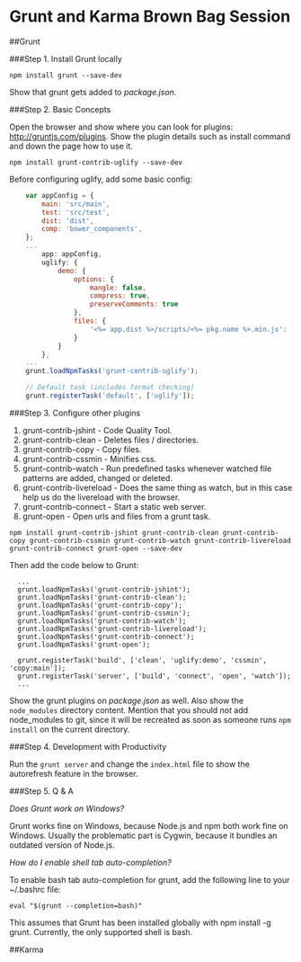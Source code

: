 # Grunt and Karma Brown Bag Session

##Grunt

###Step 1. Install Grunt locally

```
npm install grunt --save-dev
```

Show that grunt gets added to _package.json_.

###Step 2. Basic Concepts 

Open the browser and show where you can look for plugins: http://gruntjs.com/plugins. Show the plugin details such as install command and down the page how to use it.

```
npm install grunt-contrib-uglify --save-dev
```

Before configuring uglify, add some basic config:

```javascript
	var appConfig = {
		main: 'src/main',
		test: 'src/test',
		dist: 'dist',
		comp: 'bower_components',
	};
	...
        app: appConfig,
        uglify: {
            demo: {
                options: {
                    mangle: false,
                    compress: true,
                    preserveComments: true
                },
                files: {
                    '<%= app.dist %>/scripts/<%= pkg.name %>.min.js': ['<%= app.comp %>/todomvc-common/base.js', '<%= app.comp %>/knockout.js/knockout.js', '<%= app.comp %>/director/build/director.js', '<%= app.main %>/scripts/*.js', ]
                }
            }
        },
   	...
   	grunt.loadNpmTasks('grunt-contrib-uglify');

    // Default task (includes format checking)
    grunt.registerTask('default', ['uglify']);
```

###Step 3. Configure other plugins

1. grunt-contrib-jshint - Code Quality Tool.
2. grunt-contrib-clean - Deletes files / directories.
3. grunt-contrib-copy - Copy files.
4. grunt-contrib-cssmin - Minifies css.
5. grunt-contrib-watch - Run predefined tasks whenever watched file patterns are added, changed or deleted.
6. grunt-contrib-livereload - Does the same thing as watch, but in this case help us do the livereload with the browser.
7. grunt-contrib-connect - Start a static web server.
8. grunt-open - Open urls and files from a grunt task.

```
npm install grunt-contrib-jshint grunt-contrib-clean grunt-contrib-copy grunt-contrib-cssmin grunt-contrib-watch grunt-contrib-livereload grunt-contrib-connect grunt-open --save-dev
```

Then add the code below to Grunt:

```
  ...
  grunt.loadNpmTasks('grunt-contrib-jshint');
  grunt.loadNpmTasks('grunt-contrib-clean');
  grunt.loadNpmTasks('grunt-contrib-copy');
  grunt.loadNpmTasks('grunt-contrib-cssmin');
  grunt.loadNpmTasks('grunt-contrib-watch');
  grunt.loadNpmTasks('grunt-contrib-livereload');
  grunt.loadNpmTasks('grunt-contrib-connect');
  grunt.loadNpmTasks('grunt-open');

  grunt.registerTask('build', ['clean', 'uglify:demo', 'cssmin', 'copy:main']);
  grunt.registerTask('server', ['build', 'connect', 'open', 'watch']);
  ...
```

Show the grunt plugins on _package.json_ as well. Also show the ``node_modules`` directory content. Mention that you should *not* add node_modules to git, since it will be recreated as soon as someone runs ``npm install`` on the current directory.

###Step 4. Development with Productivity

Run the ``grunt server`` and change the `index.html` file to show the autorefresh feature in the browser.

###Step 5. Q & A

_Does Grunt work on Windows?_

Grunt works fine on Windows, because Node.js and npm both work fine on Windows. Usually the problematic part is Cygwin, because it bundles an outdated version of Node.js.

_How do I enable shell tab auto-completion?_

To enable bash tab auto-completion for grunt, add the following line to your ~/.bashrc file:

```
eval "$(grunt --completion=bash)"
```
This assumes that Grunt has been installed globally with npm install -g grunt. Currently, the only supported shell is bash.

##Karma
